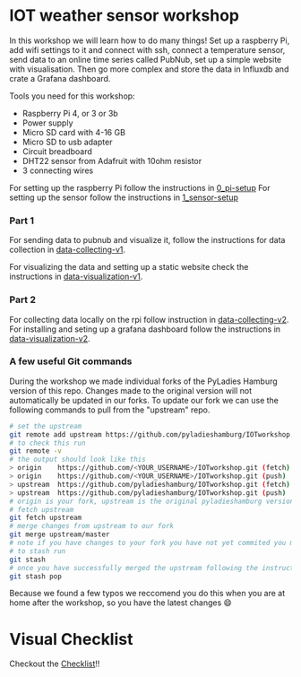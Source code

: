 # IOT weather sensor workshop

In this workshop we will learn how to do many things! Set up a raspberry Pi, add wifi settings to it and connect with ssh, connect a temperature sensor, send data to an online time series called PubNub, set up a simple website with visualisation. Then go more complex and store the data in Influxdb and crate a Grafana dashboard.

Tools you need for this workshop:

- Raspberry Pi 4, or 3 or 3b
- Power supply
- Micro SD card with 4-16 GB
- Micro SD to usb adapter
- Circuit breadboard
- DHT22 sensor from Adafruit with 10ohm resistor
- 3 connecting wires

For setting up the raspberry Pi follow the instructions in [0_pi-setup](0_pi-setup/initial-setup.md)
For setting up the sensor follow the instructions in [1_sensor-setup](1_sensor-setup/humidity-sensor-setup.md)

### Part 1

For sending data to pubnub and visualize it, follow the instructions for data collection in [data-collecting-v1](data-collecting/1-pubnub.md).

For visualizing the data and setting up a static website check the instructions in [data-visualization-v1](data-visualization/1-pubnub-viz.md).

### Part 2

For collecting data locally on the rpi follow instruction in [data-collecting-v2](data-collecting/2-influxdb.md).
For installing and seting up a grafana dashboard follow the instructions in [data-visualization-v2](data-visualization/2-grafana.md).

### A few useful Git commands

During the workshop we made individual forks of the PyLadies Hamburg version of this repo. Changes made to the original version will not automatically be updated in our forks. To update our fork we can use the following commands to pull from the "upstream" repo.

```bash
# set the upstream
git remote add upstream https://github.com/pyladieshamburg/IOTworkshop.git
# to check this run
git remote -v
# the output should look like this
> origin    https://github.com/<YOUR_USERNAME>/IOTworkshop.git (fetch)
> origin    https://github.com/<YOUR_USERNAME>/IOTworkshop.git (push)
> upstream  https://github.com/pyladieshamburg/IOTworkshop.git (fetch)
> upstream  https://github.com/pyladieshamburg/IOTworkshop.git (push)
# origin is your fork, upstream is the original pyladieshamburg version
# fetch upstream
git fetch upstream
# merge changes from upstream to our fork
git merge upstream/master
# note if you have changes to your fork you have not yet commited you may be asked to commit or stash them.
# to stash run
git stash
# once you have successfully merged the upstream following the instructions above you can get those change back with
git stash pop
```

Because we found a few typos we reccomend you do this when you are at home after the workshop, so you have the latest changes :smile:

# Visual Checklist

Checkout the [Checklist](PyLadiesIoTworkshop.pdf)!!
